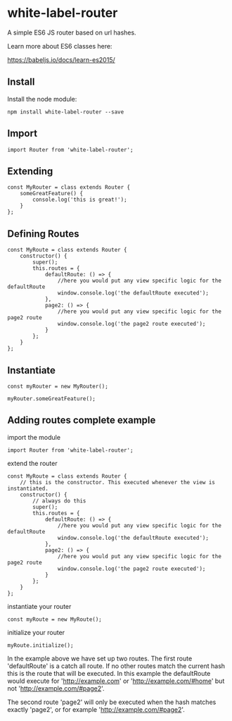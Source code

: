 # white-label-router

A simple ES6 JS router based on url hashes.

Learn more about ES6 classes here:

https://babeljs.io/docs/learn-es2015/

## Install

Install the node module:

```
npm install white-label-router --save
```

## Import

```
import Router from 'white-label-router';
```

## Extending 

```
const MyRouter = class extends Router {
    someGreatFeature() {
        console.log('this is great!');
    }
};
```

## Defining Routes

```
const MyRoute = class extends Router {
    constructor() {
        super();
        this.routes = {
            defaultRoute: () => {
                //here you would put any view specific logic for the defaultRoute
                window.console.log('the defaultRoute executed');
            },
            page2: () => {
                //here you would put any view specific logic for the page2 route
                window.console.log('the page2 route executed');
            }
        };
    }
};
```

## Instantiate

```
const myRouter = new MyRouter();

myRouter.someGreatFeature();
```

## Adding routes complete example

import the module

```
import Router from 'white-label-router';
```

extend the router

```
const MyRoute = class extends Router {
    // this is the constructor. This executed whenever the view is instantiated.
    constructor() {
        // always do this
        super();
        this.routes = {
            defaultRoute: () => {
                //here you would put any view specific logic for the defaultRoute
                window.console.log('the defaultRoute executed');
            },
            page2: () => {
                //here you would put any view specific logic for the page2 route
                window.console.log('the page2 route executed');
            }
        };
    }
};

```

instantiate your router

```
const myRoute = new MyRoute();
```

initialize your router

```
myRoute.initialize();
```

In the example above we have set up two routes. The first route 'defaultRoute' is a catch all route. If no other routes match the current hash this is the route that will be executed. In this example the defaultRoute would execute for 'http://example.com' or 'http://example.com/#home' but not 'http://example.com/#page2'.

The second route 'page2' will only be executed when the hash matches exactly 'page2', or for example 'http://example.com/#page2'.
